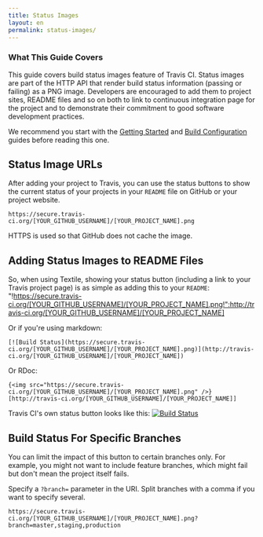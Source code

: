 ```yaml
---
title: Status Images
layout: en
permalink: status-images/
---
```


### What This Guide Covers

This guide covers build status images feature of Travis CI. Status images are part of the HTTP API that render build status information (passing or failing) as a PNG image. Developers are encouraged to add them to project sites, README files and so on both to link to continuous integration page for the project and to demonstrate their commitment to good software development practices.

We recommend you start with the [Getting Started](/docs/user/getting-started/) and [Build Configuration](/docs/user/build-configuration/) guides before reading this one.

## Status Image URLs

After adding your project to Travis, you can use the status buttons to show the current status of your projects in your `README` file on GitHub or your project website.

    https://secure.travis-ci.org/[YOUR_GITHUB_USERNAME]/[YOUR_PROJECT_NAME].png

HTTPS is used so that GitHub does not cache the image.

## Adding Status Images to README Files

So, when using Textile, showing your status button (including a link to your Travis project page) is as simple as adding this to your `README`:
    "!https://secure.travis-ci.org/[YOUR_GITHUB_USERNAME]/[YOUR_PROJECT_NAME].png!":http://travis-ci.org/[YOUR_GITHUB_USERNAME]/[YOUR_PROJECT_NAME]

Or if you're using markdown:

    [![Build Status](https://secure.travis-ci.org/[YOUR_GITHUB_USERNAME]/[YOUR_PROJECT_NAME].png)](http://travis-ci.org/[YOUR_GITHUB_USERNAME]/[YOUR_PROJECT_NAME])

Or RDoc:

    {<img src="https://secure.travis-ci.org/[YOUR_GITHUB_USERNAME]/[YOUR_PROJECT_NAME].png" />}[http://travis-ci.org/[YOUR_GITHUB_USERNAME]/[YOUR_PROJECT_NAME]]

Travis CI's own status button looks like this: [![Build Status](https://secure.travis-ci.org/travis-ci/travis-ci.png)](http://travis-ci.org/travis-ci/travis-ci)

## Build Status For Specific Branches

You can limit the impact of this button to certain branches only. For example, you might not want to include feature branches, which might fail but don't mean the project itself fails.

Specify a `?branch=` parameter in the URI. Split branches with a comma if you want to specify several.

    https://secure.travis-ci.org/[YOUR_GITHUB_USERNAME]/[YOUR_PROJECT_NAME].png?branch=master,staging,production
